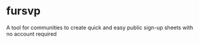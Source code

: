 # fursvp
A tool for communities to create quick and easy public sign-up sheets with no account required
